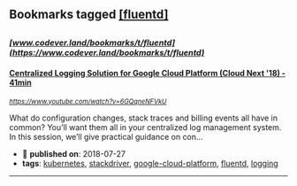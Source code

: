 ## Bookmarks tagged [[fluentd]](https://www.codever.land/search?q=[fluentd])

_<sup><sup>[www.codever.land/bookmarks/t/fluentd](https://www.codever.land/bookmarks/t/fluentd)</sup></sup>_
---
#### [Centralized Logging Solution for Google Cloud Platform (Cloud Next '18) - 41min](https://www.youtube.com/watch?v=6GQqneNFVkU)
_<sup>https://www.youtube.com/watch?v=6GQqneNFVkU</sup>_

What do configuration changes, stack traces and billing events all have in common? You’ll want them all in your centralized log management system. In this session, we’ll give practical guidance on con...
* :calendar: **published on**: 2018-07-27
* **tags**: [kubernetes](../tagged/kubernetes.md), [stackdriver](../tagged/stackdriver.md), [google-cloud-platform](../tagged/google-cloud-platform.md), [fluentd](../tagged/fluentd.md), [logging](../tagged/logging.md)
---
